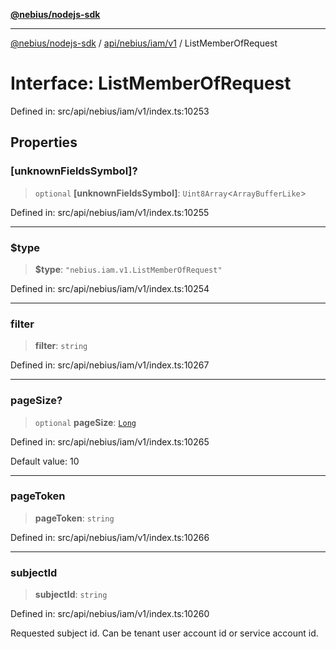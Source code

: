 [**@nebius/nodejs-sdk**](../../../../../README.md)

---

[@nebius/nodejs-sdk](../../../../../README.md) / [api/nebius/iam/v1](../README.md) / ListMemberOfRequest

# Interface: ListMemberOfRequest

Defined in: src/api/nebius/iam/v1/index.ts:10253

## Properties

### \[unknownFieldsSymbol\]?

> `optional` **\[unknownFieldsSymbol\]**: `Uint8Array`\<`ArrayBufferLike`\>

Defined in: src/api/nebius/iam/v1/index.ts:10255

---

### $type

> **$type**: `"nebius.iam.v1.ListMemberOfRequest"`

Defined in: src/api/nebius/iam/v1/index.ts:10254

---

### filter

> **filter**: `string`

Defined in: src/api/nebius/iam/v1/index.ts:10267

---

### pageSize?

> `optional` **pageSize**: [`Long`](../../../../../runtime/protos/core/classes/Long.md)

Defined in: src/api/nebius/iam/v1/index.ts:10265

Default value: 10

---

### pageToken

> **pageToken**: `string`

Defined in: src/api/nebius/iam/v1/index.ts:10266

---

### subjectId

> **subjectId**: `string`

Defined in: src/api/nebius/iam/v1/index.ts:10260

Requested subject id. Can be tenant user account id or service account id.
